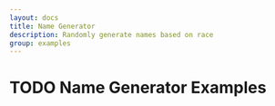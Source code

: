 ```yaml
---
layout: docs
title: Name Generator
description: Randomly generate names based on race
group: examples
---
```


# TODO Name Generator Examples